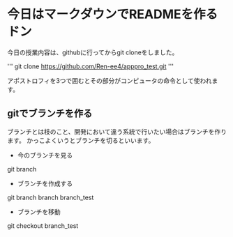 # 今日はマークダウンでREADMEを作るドン

今日の授業内容は、githubに行ってからgit cloneをしました。

'''
git clone https://github.com/Ren-ee4/apppro_test.git
'''

アポストロフィを3つで囲むとその部分がコンピュータの命令として使われます。

## gitでブランチを作る

ブランチとは枝のこと、開発において違う系統で行いたい場合はブランチを作ります。
かっこよくいうとブランチを切るといいます。

- 今のブランチを見る

git branch

- ブランチを作成する

git branch branch branch_test

- ブランチを移動

git checkout branch_test